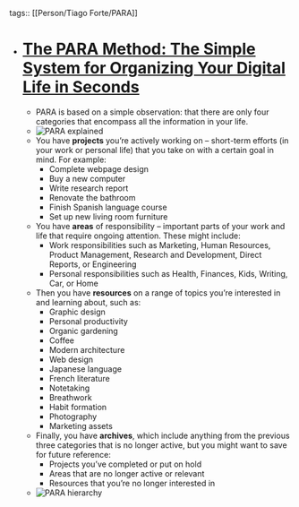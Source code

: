 tags:: [[Person/Tiago Forte/PARA]]

- # [The PARA Method: The Simple System for Organizing Your Digital Life in Seconds](https://fortelabs.com/blog/para/)
	- PARA is based on a simple observation: that there are only four categories that encompass all the information in your life.
	- ![PARA explained](https://fortelabs.com/wp-content/uploads/2017/02/3-BASB_Illos_Gray_211015_PARA-1024x537.jpg)
	- You have **projects** you’re actively working on – short-term efforts (in your work or personal life) that you take on with a certain goal in mind. For example:
		- Complete webpage design
		- Buy a new computer
		- Write research report
		- Renovate the bathroom
		- Finish Spanish language course
		- Set up new living room furniture
	- You have **areas** of responsibility – important parts of your work and life that require ongoing attention. These might include:
		- Work responsibilities such as Marketing, Human Resources, Product Management, Research and Development, Direct Reports, or Engineering
		- Personal responsibilities such as Health, Finances, Kids, Writing, Car, or Home
	- Then you have **resources** on a range of topics you’re interested in and learning about, such as:
		- Graphic design
		- Personal productivity
		- Organic gardening
		- Coffee
		- Modern architecture
		- Web design
		- Japanese language
		- French literature
		- Notetaking
		- Breathwork
		- Habit formation
		- Photography
		- Marketing assets
	- Finally, you have **archives**, which include anything from the previous three categories that is no longer active, but you might want to save for future reference:
		- Projects you’ve completed or put on hold
		- Areas that are no longer active or relevant
		- Resources that you’re no longer interested in
	- ![PARA hierarchy](https://fortelabs.com/wp-content/uploads/2017/02/PARA-blog-post-PARA-hierarchy.jpeg)